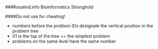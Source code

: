 ###Rosalind.info Bioinformatics Stronghold

####Do not use for cheating!

* numbers before the problem IDs designate the vertical position in the problem tree
* 01 is the top of the tree == the simplest problem
* problems on the same level have the same number
